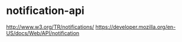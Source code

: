 notification-api
================

http://www.w3.org/TR/notifications/
https://developer.mozilla.org/en-US/docs/Web/API/notification
